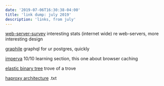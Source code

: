 ```yaml
---
date: '2019-07-06T16:30:38-04:00'
title: 'link dump: july 2019'
description: 'links, from july'
---
```

[web-server-survey](https://news.netcraft.com/archives/2017/06/27/june-2017-web-server-survey.html) interesting stats (internet wide) re web-servers, more interesting design

[graphile](https://www.graphile.org/) graphql for ur postgres, quickly 

[imperva](https://www.imperva.com/learn/performance/cdn-and-ssl-tls/) 10/10 learning section, this one about browser caching

[elastic binary tree](http://wtarreau.blogspot.com/2011/12/elastic-binary-trees-ebtree.html) trove of a trove

[haproxy architecture](http://www.haproxy.org/download/1.2/doc/architecture.txt) .txt
